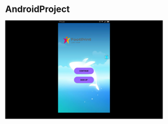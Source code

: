 # AndroidProject

![Image text]( https://raw.githubusercontent.com/starstar1995/AndroidProject/master/imgfolder/1.png )
